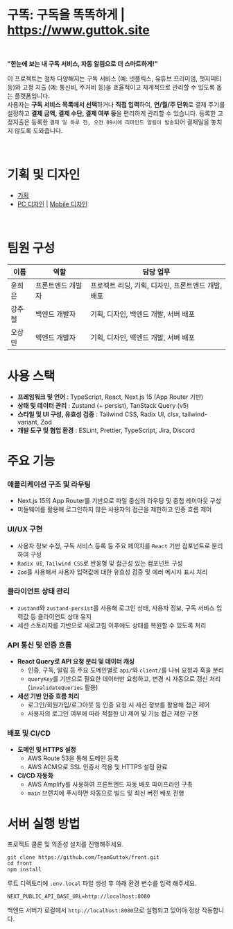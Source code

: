 # 구똑: 구독을 똑똑하게 | https://www.guttok.site

<br>

<!-- //(동영상 추가 예정) -->

**"한눈에 보는 내 구독 서비스, 자동 알림으로 더 스마트하게!"**

이 프로젝트는 점차 다양해지는 구독 서비스 (예: 넷플릭스, 유튜브 프리미엄, 챗지피티 등)와 고정 지출 (예: 통신비, 주거비 등)을 효율적이고 체계적으로 관리할 수 있도록 돕는 플랫폼입니다.  
사용자는 **구독 서비스 목록에서 선택**하거나 **직접 입력**하여, **연/월/주 단위**로 결제 주기를 설정하고 **결제 금액, 결제 수단, 결제 여부 등**을 편리하게 관리할 수 있습니다.
등록한 고정지출은 등록한 `결제 일 하루 전, 오전 09시에 리마인드 알림이 발송`되어 결제일을 놓치지 않도록 도와줍니다.

<br>

# 기획 및 디자인

- [기획](https://www.relume.io/app/project/P1385173_IIXxQacXXzIBf0mRbbfWDikpCaVTBQb-PvtLL61wn5U#mode=sitemap)
- [PC 디자인](https://creatie.ai/file/147084540353878?page_id=M&shareId=147084540353878) | [Mobile 디자인](https://creatie.ai/file/146925248165840?fileOpenFrom=home&fileTileSwitch=false&page_id=M)

<br>

# 팀원 구성

| 이름   | 역할              | 담당 업무                                          |
| ------ | ----------------- | -------------------------------------------------- |
| 윤희은 | 프론트엔드 개발자 | 프로젝트 리딩, 기획, 디자인, 프론트엔드 개발, 배포 |
| 강주철 | 백엔드 개발자     | 기획, 디자인, 백엔드 개발, 서버 배포               |
| 오상민 | 백엔드 개발자     | 기획, 디자인, 백엔드 개발, 서버 배포               |

# 사용 스택

- **프레임워크 및 언어** : TypeScript, React, Next.js 15 (App Router 기반)
- **상태 및 데이터 관리** : Zustand (+ persist), TanStack Query (v5)
- **스타일 및 UI 구성, 유효성 검증** : Tailwind CSS, Radix UI, clsx, tailwind-variant, Zod
- **개발 도구 및 협업 환경** : ESLint, Prettier, TypeScript, Jira, Discord

# 주요 기능

### 애플리케이션 구조 및 라우팅

- Next.js 15의 App Router를 기반으로 파일 중심의 라우팅 및 중첩 레이아웃 구성
- 미들웨어를 활용해 로그인하지 않은 사용자의 접근을 제한하고 인증 흐름 제어

### UI/UX 구현

- 사용자 정보 수정, 구독 서비스 등록 등 주요 페이지를 `React` 기반 컴포넌트로 분리하여 구성
- `Radix UI`, `Tailwind CSS`로 반응형 및 접근성 있는 컴포넌트 구성
- `Zod`를 사용해서 사용자 입력값에 대한 유효성 검증 및 에러 메시지 표시 처리

### 클라이언트 상태 관리

- `zustand`와 `zustand-persist`를 사용해 로그인 상태, 사용자 정보, 구독 서비스 입력값 등 클라이언트 상태 유지
- 세션 스토리지를 기반으로 새로고침 이후에도 상태를 복원할 수 있도록 처리

### API 통신 및 인증 흐름

- **React Query로 API 요청 분리 및 데이터 캐싱**
  - 인증, 구독, 알림 등 주요 도메인별로 `api/`와 `client/`를 나눠 요청과 훅을 분리
  - `queryKey`를 기반으로 필요한 데이터만 요청하고, 변경 시 자동으로 갱신 처리 (`invalidateQueries` 활용)
- **세션 기반 인증 흐름 처리**
  - 로그인/회원가입/로그아웃 등 인증 요청 시 세션 정보를 활용해 접근 제어
  - 사용자의 로그인 여부에 따라 적절한 UI 제어 및 기능 접근 제한 구현

### 배포 및 CI/CD

- **도메인 및 HTTPS 설정**
  - AWS Route 53을 통해 도메인 등록
  - AWS ACM으로 SSL 인증서 적용 및 HTTPS 설정 완료
- **CI/CD 자동화**
  - AWS Amplify를 사용하여 프론트엔드 자동 배포 파이프라인 구축
  - `main` 브랜치에 푸시하면 자동으로 빌드 및 최신 버전 배포 진행

# 서버 실행 방법

프로젝트 클론 및 의존성 설치를 진행해주세요.

```
git clone https://github.com/TeamGuttok/front.git
cd front
npm install
```

루트 디렉토리에 `.env.local` 파일 생성 후 아래 환경 변수를 입력 해주세요.

```
NEXT_PUBLIC_API_BASE_URL=http://localhost:8080
```

백엔드 서버가 로컬에서 `http://localhost:8080`으로 실행되고 있어야 정상 작동합니다.
